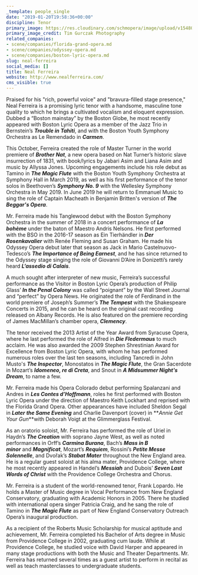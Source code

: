 ```yaml
---
_template: people_single
date: "2019-01-20T19:58:36+00:00"
discipline: Tenor
primary_image: https://res.cloudinary.com/schmopera/image/upload/v1548014231/media/2019/01/NealFerreira.jpg
primary_image_credit: Tim Gurczak Photography
related_companies:
- scene/companies/florida-grand-opera.md
- scene/companies/odyssey-opera.md
- scene/companies/boston-lyric-opera.md
slug: neal-ferreira
social_media: []
title: Neal Ferreira
website: http://www.nealferreira.com/
cms_visible: true
---
```

Praised for his "rich, powerful voice" and "bravura-filled stage presence," Neal Ferreira is a promising lyric tenor with a handsome, masculine tone quality to which he brings a cultivated vocalism and eloquent expression. Dubbed a “Boston mainstay” by the Boston Globe, he most recently appeared with Boston Lyric Opera as a member of the Jazz Trio in Bernstein’s **_Trouble in Tahiti_**, and with the Boston Youth Symphony Orchestra as Le Remendado in **_Carmen_**.

This October, Ferreira created the role of Master Turner in the world premiere of **_Brother Nat_**, a new opera based on Nat Turner’s historic slave insurrection of 1831, with book/lyrics by Jabari Asim and Liana Asim and music by Allyssa Jones. Upcoming engagements include his role debut as Tamino in **_The Magic Flute_** with the Boston Youth Symphony Orchestra at Symphony Hall in March 2019, as well as his first performance of the tenor solos in Beethoven’s **_Symphony No. 9_** with the Wellesley Symphony Orchestra in May 2019. In June 2019 he will return to Emmanuel Music to sing the role of Captain Macheath in Benjamin Britten's version of **_The Beggar's Opera_**.

Mr. Ferreira made his Tanglewood debut with the Boston Symphony Orchestra in the summer of 2018 in a concert performance of **_La bohème_** under the baton of Maestro Andris Nelsons. He first performed with the BSO in the 2016-17 season as Ein Tierhändler in **_Der Rosenkavalier_** with Renée Fleming and Susan Graham. He made his Odyssey Opera debut later that season as Jack in Mario Castelnuovo-Tedesco’s **_The Importance of Being Earnest_**, and he has since returned to the Odyssey stage singing the role of Giovanni D’Aire in Donizetti’s rarely heard **_L’assedio di Calais_**.

A much sought after interpreter of new music, Ferreira’s successful performance as the Visitor in Boston Lyric Opera’s production of Philip Glass’ **_In the Penal Colony_** was called “poignant” by the Wall Street Journal and “perfect” by Opera News. He originated the role of Ferdinand in the world premiere of Joseph’s Summer’s **_The Tempest_** with the Shakespeare Concerts in 2015, and he can be heard on the original cast recording released on Albany Records. He is also featured on the premiere recording of James MacMillan’s chamber opera, **_Clemency_**.

The tenor received the 2013 Artist of the Year Award from Syracuse Opera, where he last performed the role of Alfred in **_Die Fledermaus_** to much acclaim. He was also awarded the 2009 Stephen Shrestinian Award for Excellence from Boston Lyric Opera, with whom he has performed numerous roles over the last ten seasons, including Tancredi in John Musto's **_The Inspector_**, Monostatos in **_The Magic Flute_**, the Gran Sacerdote in Mozart’s **_Idomeneo, re di Creta_**, and Snout in **_A Midsummer Night's Dream_**, to name a few.

Mr. Ferreira made his Opera Colorado debut performing Spalanzani and Andres in **_Les Contes d’Hoffmann_**, roles he first performed with Boston Lyric Opera under the direction of Maestro Keith Lockhart and reprised with the Florida Grand Opera. Other appearances have included Sheldon Segal in **_Later the Same Evening_** and Charlie Davenport (cover) in **_Annie Get Your Gun_**with Deborah Voigt at the Glimmerglass Festival.

As an oratorio soloist, Mr. Ferreira has performed the role of Uriel in Haydn’s **_The Creation_** with soprano Jayne West, as well as noted performances in Orff’s **_Carmina Burana_**, Bach’s **_Mass in B minor_** and **_Magnificat_**, Mozart’s **_Requiem_**, Rossini’s **_Petite Messe Solennelle_**, and Dvořak’s **_Stabat Mater_** throughout the New England area. He is a regular guest soloist at his alma mater, Providence College, where he most recently appeared in Handel’s **_Messiah_** and Dubois’ **_Seven Last Words of Christ_** with the Providence College Orchestra and Chorus.

Mr. Ferreira is a student of the world-renowned tenor, Frank Lopardo. He holds a Master of Music degree in Vocal Performance from New England Conservatory, graduating with Academic Honors in 2005. There he studied with international opera singer Patricia Craig, and he sang the role of Tamino in **_The Magic Flute_** as part of New England Conservatory Outreach Opera’s inaugural production.

As a recipient of the Roberts Music Scholarship for musical aptitude and achievement, Mr. Ferreira completed his Bachelor of Arts degree in Music from Providence College in 2002, graduating cum laude. While at Providence College, he studied voice with David Harper and appeared in many stage productions with both the Music and Theater Departments. Mr. Ferreira has returned several times as a guest artist to perform in recital as well as teach masterclasses to undergraduate students.